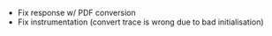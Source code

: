 - Fix response w/ PDF conversion
- Fix instrumentation (convert trace is wrong due to bad initialisation)
